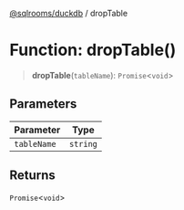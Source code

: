 [@sqlrooms/duckdb](../index.md) / dropTable

# Function: dropTable()

> **dropTable**(`tableName`): `Promise`\<`void`\>

## Parameters

| Parameter | Type |
| ------ | ------ |
| `tableName` | `string` |

## Returns

`Promise`\<`void`\>

